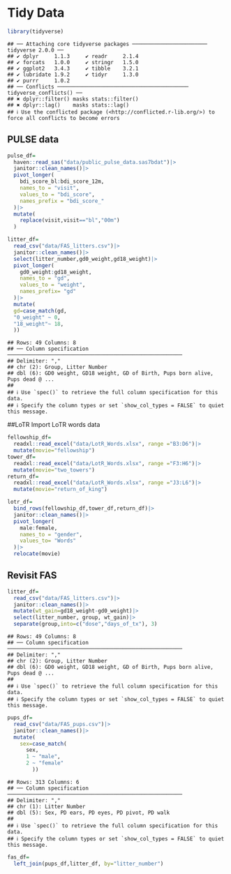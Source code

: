 Tidy Data
================

``` r
library(tidyverse)
```

    ## ── Attaching core tidyverse packages ──────────────────────── tidyverse 2.0.0 ──
    ## ✔ dplyr     1.1.3     ✔ readr     2.1.4
    ## ✔ forcats   1.0.0     ✔ stringr   1.5.0
    ## ✔ ggplot2   3.4.3     ✔ tibble    3.2.1
    ## ✔ lubridate 1.9.2     ✔ tidyr     1.3.0
    ## ✔ purrr     1.0.2     
    ## ── Conflicts ────────────────────────────────────────── tidyverse_conflicts() ──
    ## ✖ dplyr::filter() masks stats::filter()
    ## ✖ dplyr::lag()    masks stats::lag()
    ## ℹ Use the conflicted package (<http://conflicted.r-lib.org/>) to force all conflicts to become errors

## PULSE data

``` r
pulse_df=
  haven::read_sas("data/public_pulse_data.sas7bdat")|>
  janitor::clean_names()|>
  pivot_longer(
    bdi_score_bl:bdi_score_12m,
    names_to = "visit",
    values_to = "bdi_score",
    names_prefix = "bdi_score_"
  )|>
  mutate(
    replace(visit,visit=="bl","00m")
  )
```

``` r
litter_df=
  read_csv("data/FAS_litters.csv")|>
  janitor::clean_names()|>
  select(litter_number,gd0_weight,gd18_weight)|>
  pivot_longer(
    gd0_weight:gd18_weight,
    names_to = "gd",
    values_to = "weight",
    names_prefix= "gd"
  )|>
  mutate(
  gd=case_match(gd, 
  "0_weight" ~ 0,
  "18_weight"~ 18,
  ))
```

    ## Rows: 49 Columns: 8
    ## ── Column specification ────────────────────────────────────────────────────────
    ## Delimiter: ","
    ## chr (2): Group, Litter Number
    ## dbl (6): GD0 weight, GD18 weight, GD of Birth, Pups born alive, Pups dead @ ...
    ## 
    ## ℹ Use `spec()` to retrieve the full column specification for this data.
    ## ℹ Specify the column types or set `show_col_types = FALSE` to quiet this message.

\##LoTR Import LoTR words data

``` r
fellowship_df=
  readxl::read_excel("data/LotR_Words.xlsx", range ="B3:D6")|>
  mutate(movie="fellowship")
tower_df=
  readxl::read_excel("data/LotR_Words.xlsx", range ="F3:H6")|>
  mutate(movie="two_towers")
return_df=
  readxl::read_excel("data/LotR_Words.xlsx", range ="J3:L6")|>
  mutate(movie="return_of_king")

lotr_df=
  bind_rows(fellowship_df,tower_df,return_df)|>
  janitor::clean_names()|>
  pivot_longer(
    male:female,
    names_to = "gender",
    values_to= "Words"
  )|>
  relocate(movie)
```

## Revisit FAS

``` r
litter_df=
  read_csv("data/FAS_litters.csv")|>
  janitor::clean_names()|>
  mutate(wt_gain=gd18_weight-gd0_weight)|>
  select(litter_number, group, wt_gain)|>
  separate(group,into=c("dose","days_of_tx"), 3)
```

    ## Rows: 49 Columns: 8
    ## ── Column specification ────────────────────────────────────────────────────────
    ## Delimiter: ","
    ## chr (2): Group, Litter Number
    ## dbl (6): GD0 weight, GD18 weight, GD of Birth, Pups born alive, Pups dead @ ...
    ## 
    ## ℹ Use `spec()` to retrieve the full column specification for this data.
    ## ℹ Specify the column types or set `show_col_types = FALSE` to quiet this message.

``` r
pups_df=
  read_csv("data/FAS_pups.csv")|>
  janitor::clean_names()|>
  mutate(
    sex=case_match(
      sex,
      1 ~ "male",
      2 ~ "female"
        ))
```

    ## Rows: 313 Columns: 6
    ## ── Column specification ────────────────────────────────────────────────────────
    ## Delimiter: ","
    ## chr (1): Litter Number
    ## dbl (5): Sex, PD ears, PD eyes, PD pivot, PD walk
    ## 
    ## ℹ Use `spec()` to retrieve the full column specification for this data.
    ## ℹ Specify the column types or set `show_col_types = FALSE` to quiet this message.

``` r
fas_df=
  left_join(pups_df,litter_df, by="litter_number")
```
